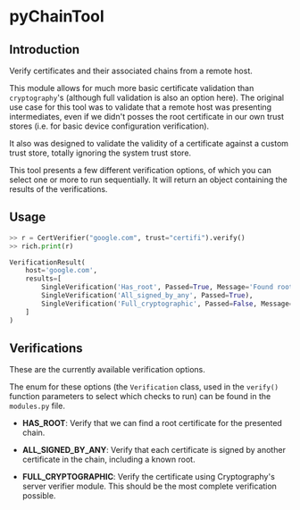 # pyChainTool

## Introduction

Verify certificates and their associated chains from a remote host.

This module allows for much more basic certificate validation than `cryptography`'s (although full validation
is also an option here). The original use case for this tool was to validate that a remote host was
presenting intermediates, even if we didn't posses the root certificate in our own trust stores (i.e. for
basic device configuration verification).

It also was designed to validate the validity of a certificate against a custom trust store, totally ignoring
the system trust store.

This tool presents a few different verification options, of which you can select one or more to run sequentially.
It will return an object containing the results of the verifications. 

## Usage

```python
>> r = CertVerifier("google.com", trust="certifi").verify()
>> rich.print(r)

VerificationResult(
    host='google.com',
    results=[
        SingleVerification('Has_root', Passed=True, Message='Found root certificate CN=GTS Root R1,O=Google Trust Services LLC,C=US'),
        SingleVerification('All_signed_by_any', Passed=True),
        SingleVerification('Full_cryptographic', Passed=False, Message='Problem validating the certificate: validation failed: Other("EE keyUsage must not assert keyCertSign")')  
    ]
)
```

## Verifications
These are the currently available verification options. 

The enum for these options (the `Verification` class, used in 
the `verify()` function parameters to select which checks to run) can be found in the `modules.py` file.


- **HAS_ROOT**: Verify that we can find a root certificate for the presented chain.

- **ALL_SIGNED_BY_ANY**: Verify that each certificate is signed by another certificate in the chain, including a known root.

- **FULL_CRYPTOGRAPHIC**: Verify the certificate using Cryptography's server verifier module. This should be the most complete verification possible.


